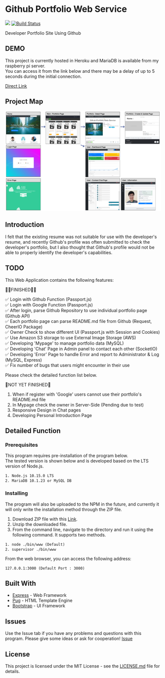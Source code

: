 # Github Portfolio Web Service
![](https://img.shields.io/badge/Code%20Statue-Open-brightgreen.svg) [![Build Status](https://travis-ci.org/sangumee/Github-Portfolio-Web-Service.svg?branch=master)](https://travis-ci.org/sangumee/Github-Portfolio-Web-Service)

Developer Portfolio Site Using Github

## DEMO

This project is currently hosted in Heroku and MariaDB is available from my raspberry pi server.  
You can access it from the link below and there may be a delay of up to 5 seconds during the initial connection.

[Direct Link](https://expressme.herokuapp.com/)

## Project Map
<img src="public/images/app/main/Project Map.png">


## Introduction

I felt that the existing resume was not suitable for use with the developer's resume, and recently Github's profile was often submitted to check the developer's portfolio, but I also thought that Github's profile would not be able to properly identify the developer's capabilities.

## TODO
This Web Application contains the following features:

👨‍💻FINISHED👨‍💻

✅ Login with Github Function (Passport.js)  
✅ Login with Google Function (Passport.js)  
✅ After login, parse Github Repository to use individual portfolio page (Github API)   
✅ Each portfolio page can parse README.md file from Github (Request, CheerIO Package)  
✅ Owner Check to show different UI (Passport.js with Session and Cookies)  
✅ Use Amazon S3 storage to use External Image Storage (AWS)  
✅ Developing 'Mypage' to manage portfolio data (MySQL)  
✅ Developing 'Chat' Page in Admin panel to contact each other (SocketIO)  
✅ Developing 'Error' Page to handle Error and report to Administrator & Log (MySQL, Express)  
✅ Fix number of bugs that users might encounter in their use

Please check the detailed function list below.

🧶NOT YET FINISHED🧶
1. When if register with 'Google' users cannot use their portfolio's README.md file
2. In Mypage check the owner in Server-Side (Pending due to test)
3. Responsive Design in Chat pages
4. Developing Personal Introduction Page

## Detailed Function

### Prerequisites

This program requires pre-installation of the program below.  
The tested version is shown below and is developed based on the LTS version of Node.js.

```
1. Node.js 10.15.0 LTS
2. MariaDB 10.1.23 or MySQL DB
```

### Installing

The program will also be uploaded to the NPM in the future, and currently it will only write the installation method through the ZIP file.

1. Download ZIP file with this [Link](https://github.com/sangumee/Github-Portfolio-Web-Service/archive/master.zip).
2. Unzip the downloaded file.
3. From the command line, navigate to the directory and run it using the following command. It supports two methods.

```
1. node ./bin/www (Default)
2. supervisor ./bin/www
```

From the web browser, you can access the following address:

```
127.0.0.1:3000 (Default Port : 3000)
```

## Built With

* [Express](https://expressjs.com) - Web Framework
* [Pug](https://pugjs.org/api/getting-started.html) - HTML Template Engine
* [Bootstrap](https://getbootstrap.com/) - UI Framework

## Issues

Use the Issue tab if you have any problems and questions with this program. Please give some ideas or ask for cooperation! [Issue](https://github.com/sangumee/Github-Portfolio-Web-Service/issues)

## License

This project is licensed under the MIT License - see the [LICENSE.md](LICENSE) file for details.